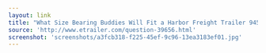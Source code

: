 ```yaml
---
layout: link
title: "What Size Bearing Buddies Will Fit a Harbor Freight Trailer 94564 | etrailer.com"
source: 'http://www.etrailer.com/question-39656.html'
screenshot: 'screenshots/a3fcb318-f225-45ef-9c96-13ea3183ef01.jpg'
---
```


